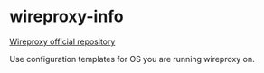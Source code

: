 # wireproxy-info

[Wireproxy official repository](https://github.com/whyvl/wireproxy)

Use configuration templates for OS you are running wireproxy on.
